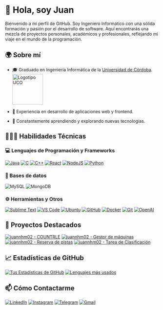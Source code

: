 # 👋 Hola, soy Juan

Bienvenido a mi perfil de GitHub. Soy Ingeniero Informático con una sólida formación y pasión por el desarrollo de software. Aquí encontrarás una mezcla de proyectos personales, académicos y profesionales, reflejando mi viaje en el mundo de la programación.

## 🌍 Sobre mí

- 🎓 Graduado en Ingeniería Informática de la [Universidad de Córdoba](http://www.uco.es/).
  <img src="https://www.uco.es/ucopress/images/LogoUco.png" alt="Logotipo UCO" width="100"/>

- 💼 Experiencia en desarrollo de aplicaciones web y frontend.
- 🌱 Constantemente aprendiendo y explorando nuevas tecnologías.

## 👨🏻‍💻 Habilidades Técnicas

### 💻 Lenguajes de Programación y Frameworks

[![Java](https://img.shields.io/badge/java-%23ED8B00.svg?style=for-the-badge&logo=openjdk&logoColor=white)]()
[![C](https://img.shields.io/badge/c-%2300599C.svg?style=for-the-badge&logo=c&logoColor=white)]()
[![C++](https://img.shields.io/badge/c++-%2300599C.svg?style=for-the-badge&logo=c%2B%2B&logoColor=white)]()
[![React](https://img.shields.io/badge/react-%2320232a.svg?style=for-the-badge&logo=react&logoColor=%2361DAFB)]()
[![NodeJS](https://img.shields.io/badge/node.js-6DA55F?style=for-the-badge&logo=node.js&logoColor=white)]()
[![Python](https://img.shields.io/badge/python-3670A0?style=for-the-badge&logo=python&logoColor=ffdd54)]()
<!-- Agrega otros lenguajes y frameworks relevantes -->

### 🧮 Bases de datos
![MySQL](https://img.shields.io/badge/mysql-%2300f.svg?style=for-the-badge&logo=mysql&logoColor=white)
![MongoDB](https://img.shields.io/badge/MongoDB-%234ea94b.svg?style=for-the-badge&logo=mongodb&logoColor=white)


### ⚙️ Herramientas y Otros

[![Sublime Text](https://img.shields.io/badge/Sublime_Text-FF9800?style=for-the-badge&logo=sublime-text&logoColor=white)]()
[![VS Code](https://img.shields.io/badge/VSCode-007ACC?style=for-the-badge&logo=visual-studio-code&logoColor=white)]()
[![Ubuntu](https://img.shields.io/badge/Ubuntu-E95420?style=for-the-badge&logo=ubuntu&logoColor=white)]()
[![GitHub](https://img.shields.io/badge/GitHub-181717?style=for-the-badge&logo=github&logoColor=white)]()
[![Docker](https://img.shields.io/badge/Docker-2496ED?style=for-the-badge&logo=docker&logoColor=white)]()
[![Git](https://img.shields.io/badge/Git-E34F26?style=for-the-badge&logo=git&logoColor=white)]()
[![OpenAI](https://img.shields.io/badge/OpenAI-000000?style=for-the-badge&logo=openai&logoColor=white)]() 
<!-- Agrega otras herramientas y tecnologías que uses -->

## 🚀 Proyectos Destacados

[![juannhm02 - COUNTRLE](https://img.shields.io/static/v1?label=juannhm02&message=COUNTRLE&color=blue&logo=github)](https://github.com/juannhm02/Countrle "Go to GitHub repo")
[![juannhm02 - Gestor de máquinas](https://img.shields.io/static/v1?label=juannhm02&message=GestorMaquinas&color=blue&logo=github)](https://github.com/juannhm02/Gestor-de-maquinas "Go to GitHub repo")
[![juannhm02 - Reserva de pistas](https://img.shields.io/static/v1?label=juannhm02&message=ReservaPistas&color=blue&logo=github)](https://github.com/juannhm02/ReservaPistas "Go to GitHub repo")
[![juannhm02 - Tarea de Clasificación](https://img.shields.io/static/v1?label=juannhm02&message=TareaClasificacion&color=blue&logo=github)](https://github.com/juannhm02/trabajoClasificacion "Go to GitHub repo")

<!-- Enlace a tus proyectos más relevantes -->

## 📈 Estadísticas de GitHub

[![Tus Estadísticas de GitHub](https://github-readme-stats.vercel.app/api?username=juannhm02&show_icons=true&theme=dark)](https://github.com/tu-usuario)
[![Lenguajes más usados](https://github-readme-stats.vercel.app/api/top-langs/?username=juannhm02&layout=compact&theme=dark)](https://github.com/tu-usuario)

## 📫 Cómo Contactarme

[![LinkedIn](https://img.shields.io/badge/LinkedIn-0077B5?style=for-the-badge&logo=linkedin&logoColor=white)](https://www.linkedin.com/in/juan-higuera-mohedano-189934232/)
[![Instagram](https://img.shields.io/badge/Instagram-E4405F?style=for-the-badge&logo=instagram&logoColor=white)](https://www.instagram.com/juaaanhm_/)
[![Telegram](https://img.shields.io/badge/-TELEGRAM-2CA5E0?style=for-the-badge&logo=telegram&logoColor=white)](https://t.me/juanh_m_02)
[![Gmail](https://img.shields.io/badge/Gmail-D14836?style=for-the-badge&logo=gmail&logoColor=white)](mailto:juanhmohedano123@gmail.com)

<!-- Agrega otras formas de contacto si lo deseas -->
